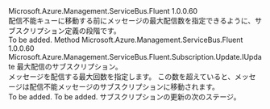 <Type Name="IWithMessageMovedToDeadLetterQueueOnMaxDeliveryCount" FullName="Microsoft.Azure.Management.ServiceBus.Fluent.Subscription.Update.IWithMessageMovedToDeadLetterQueueOnMaxDeliveryCount">
  <TypeSignature Language="C#" Value="public interface IWithMessageMovedToDeadLetterQueueOnMaxDeliveryCount" />
  <TypeSignature Language="ILAsm" Value=".class public interface auto ansi abstract IWithMessageMovedToDeadLetterQueueOnMaxDeliveryCount" />
  <TypeSignature Language="DocId" Value="T:Microsoft.Azure.Management.ServiceBus.Fluent.Subscription.Update.IWithMessageMovedToDeadLetterQueueOnMaxDeliveryCount" />
  <TypeSignature Language="VB.NET" Value="Public Interface IWithMessageMovedToDeadLetterQueueOnMaxDeliveryCount" />
  <TypeSignature Language="F#" Value="type IWithMessageMovedToDeadLetterQueueOnMaxDeliveryCount = interface" />
  <AssemblyInfo>
    <AssemblyName>Microsoft.Azure.Management.ServiceBus.Fluent</AssemblyName>
    <AssemblyVersion>1.0.0.60</AssemblyVersion>
  </AssemblyInfo>
  <Interfaces />
  <Docs>
    <summary>
            配信不能キューに移動する前にメッセージの最大配信数を指定できるように、サブスクリプション定義の段階です。
            </summary>
    <remarks>To be added.</remarks>
  </Docs>
  <Members>
    <Member MemberName="WithMessageMovedToDeadLetterQueueOnMaxDeliveryCount">
      <MemberSignature Language="C#" Value="public Microsoft.Azure.Management.ServiceBus.Fluent.Subscription.Update.IUpdate WithMessageMovedToDeadLetterQueueOnMaxDeliveryCount (int deliveryCount);" />
      <MemberSignature Language="ILAsm" Value=".method public hidebysig newslot virtual instance class Microsoft.Azure.Management.ServiceBus.Fluent.Subscription.Update.IUpdate WithMessageMovedToDeadLetterQueueOnMaxDeliveryCount(int32 deliveryCount) cil managed" />
      <MemberSignature Language="DocId" Value="M:Microsoft.Azure.Management.ServiceBus.Fluent.Subscription.Update.IWithMessageMovedToDeadLetterQueueOnMaxDeliveryCount.WithMessageMovedToDeadLetterQueueOnMaxDeliveryCount(System.Int32)" />
      <MemberSignature Language="VB.NET" Value="Public Function WithMessageMovedToDeadLetterQueueOnMaxDeliveryCount (deliveryCount As Integer) As IUpdate" />
      <MemberSignature Language="F#" Value="abstract member WithMessageMovedToDeadLetterQueueOnMaxDeliveryCount : int -&gt; Microsoft.Azure.Management.ServiceBus.Fluent.Subscription.Update.IUpdate" Usage="iWithMessageMovedToDeadLetterQueueOnMaxDeliveryCount.WithMessageMovedToDeadLetterQueueOnMaxDeliveryCount deliveryCount" />
      <MemberType>Method</MemberType>
      <AssemblyInfo>
        <AssemblyName>Microsoft.Azure.Management.ServiceBus.Fluent</AssemblyName>
        <AssemblyVersion>1.0.0.60</AssemblyVersion>
      </AssemblyInfo>
      <ReturnValue>
        <ReturnType>Microsoft.Azure.Management.ServiceBus.Fluent.Subscription.Update.IUpdate</ReturnType>
      </ReturnValue>
      <Parameters>
        <Parameter Name="deliveryCount" Type="System.Int32" />
      </Parameters>
      <Docs>
        <param name="deliveryCount">最大配信のサブスクリプション。</param>
        <summary>
            メッセージを配信する最大回数を指定します。 この数を超えていると、メッセージは配信不能メッセージのサブスクリプションに移動されます。
            </summary>
        <returns>To be added.</returns>
        <remarks>To be added.</remarks>
        <return>サブスクリプションの更新の次のステージ。</return>
      </Docs>
    </Member>
  </Members>
</Type>